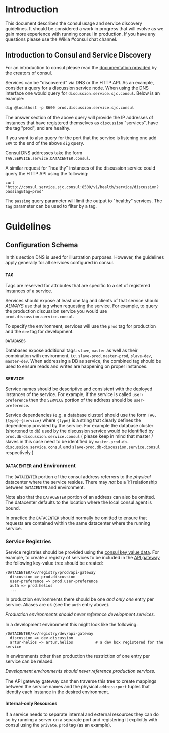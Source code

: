 # Introduction

This document describes the consul usage and service discovery guidelines. It
should be considered a work in progress that will evolve as we gain more
experience with running consul in production. If you have any questions please
use the Wikia #consul chat channel.

## Introduction to Consul and Service Discovery

For an introduction to consul please read the [documentation
provided](https://www.consul.io/intro/) by the creators of consul.

Services can be "discovered" via DNS or the HTTP API. As an example, consider a
query for a discussion service node. When using the DNS interface one would
query for `discussion.service.sjc.consul`. Below is an example:

```
dig @localhost -p 8600 prod.discussion.service.sjc.consul
```

The answer section of the above query will provide the IP addresses of instances
that have registered themselves as `discussion` "services", have the tag
"prod", and are healthy.

If you want to also query for the port that the service is listening one
add `SRV` to the end of the above `dig` query.

Consul DNS addresses take the form `TAG.SERVICE.service.DATACENTER.consul`.

A similar request for "healthy" instances of the discussion service could query
the HTTP API using the following:

```
curl 'http://consul.service.sjc.consul:8500/v1/health/service/discussion?passing&tag=prod'
```

The `passing` query parameter will limit the output to "healthy" services. The
`tag` parameter can be used to filter by a tag.

# Guidelines

## Configuration Schema

In this section DNS is used for illustration purposes. However, the guidelines
apply generally for all services configured in consul.

### `TAG`

Tags are reserved for attributes that are specific to a set of registered
instances of a service.

Services should expose at least one tag and clients of that service should
*ALWAYS* use that tag when requesting the service. For example, to query the
production discussion service you would use
`prod.discussion.service.consul`.

To specify the environment, services will use the `prod` tag for production
and the `dev` tag for development.

**`DATABASES`**

Databases expose additional tags: `slave`, `master` as well as their combination 
with environment, i.e. `slave-prod`, `master-prod`, `slave-dev`, `master-dev`.
When addressing a DB as service, the combined tag should be used to ensure
reads and writes are happening on proper instances.

### `SERVICE`

Service names should be descriptive and consistent with the deployed instances
of the service. For example, if the service is called `user-preference` then the
`SERVICE` portion of the address should be `user-preference`.

Service dependencies (e.g. a database cluster) should use the form
`TAG.{type}-{service}` where `{type}` is a string that clearly defines the
dependency provided by the service. For example the database cluster (shortened
to `db`) used by the discussion service would be identified by
`prod.db-discussion.service.consul` ( please keep in mind that master / slaves 
in this case need to be identified by `master-prod.db-discussion.service.consul` 
and `slave-prod.db-discussion.service.consul` respectively )


### `DATACENTER` and Environment

The `DATACENTER` portion of the consul address referrers to the _physical_
datacenter where the service resides. There may _not_ be a 1:1 relationship
between `DATACENTER` and environment.

Note also that the `DATACENTER` portion of an address can also be omitted.
The datacenter defaults to the location where the local consul agent is bound.

In practice the `DATACENTER` should normally be omitted to ensure that requests
are contained within the same datacenter where the running service.

### Service Registries

Service registries should be provided using the [consul key
value data](https://www.consul.io/intro/getting-started/kv.html). For example,
to create a registry of services to be included in the
[API gateway](https://github.com/Wikia/api-gateway) the following key-value tree
should be created:

```
/DATACENTER/kv/registry/prod/api-gateway
  discussion => prod.discussion
  user-preference => prod.user-preference
  auth => prod.helios
  ...
```

In production environments there should be one *and only one* entry per service.
Aliases are ok (see the `auth` entry above).

*Production environments should never reference development services.*

In a development environment this might look like the following:

```
/DATACENTER/kv/registry/dev/api-gateway
  discussion => dev.discussion
  artur-helios => artur.helios          # a dev box registered for the service
```

In environments other than production the restriction of one entry per service
can be relaxed.

*Development environments should never reference production services.*

The API gateway gateway can then traverse this tree to create mappings between
the service names and the physical `address:port` tuples that identify each
instance in the desired environment.

#### Internal-only Resources

If a service needs to separate internal and external resources they can do so by
running a server on a separate port and registering it explicitly with consul
using the `private.prod` tag (as an example).
